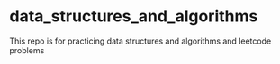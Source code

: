 # data_structures_and_algorithms
This repo is for practicing data structures and algorithms and leetcode problems
